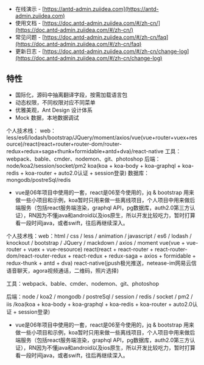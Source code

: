 - 在线演示 - [https://antd-admin.zuiidea.com](https://antd-admin.zuiidea.com)
- 使用文档 - [https://doc.antd-admin.zuiidea.com/#/zh-cn/](https://doc.antd-admin.zuiidea.com/#/zh-cn/)
- 常见问题 - [https://doc.antd-admin.zuiidea.com/#/zh-cn/faq](https://doc.antd-admin.zuiidea.com/#/zh-cn/faq)
- 更新日志 - [https://doc.antd-admin.zuiidea.com/#/zh-cn/change-log](https://doc.antd-admin.zuiidea.com/#/zh-cn/change-log)

## 特性

- 国际化，源码中抽离翻译字段，按需加载语言包
- 动态权限，不同权限对应不同菜单
- 优雅美观，Ant Design 设计体系
- Mock 数据，本地数据调试


个人技术栈：
web：
less/es6/lodash/bootstrap/JQuery/moment/axios/vue(vue+router+vuex+resource)/react(react+router+router-dom/router-redux+redux+saga+thunk+formidable+antd+dva)/react-native
工具：
webpack、bable、cmder、nodemon、git、photoshop
后端：
node/koa2/session/socket/pm2
koa(koa + koa-body + koa-graphql + koa-redis + koa-router + auto2.0认证 + session登录)
数据库：
mongodb/postreSql/redis
* vue是06年项目中使用的一套，react是06至今使用的，jq & bootstrap 用来做一些小项目和示例，koa暂时只用来做一些离线项目，个人项目中用来做后端服务（包括react服务端渲染，graphql API，pg数据库，auth2.0第三方认证），RN因为不懂java和android以及ios原生，所以开发比较吃力，暂时打算看一段时间java，或者swift，往后再继续深入。









个人技术栈：web：html / css / less / animation / javascript / es6 / lodash / knockout / bootstrap / JQuery / mackdown / axios / moment
vue(vue + vue-router + vuex + vue-resource)
react(react + react-router + react-router-dom/react-router-redux + react-redux + redux-saga + axios + formidable + redux-thunk + antd + dva)
react-native(jpush极光推送，netease-im网易云信语音聊天，agora视频通话，二维码，照片选择)

工具：webpack、bable、cmder、nodemon、git、photoshop

后端：node / koa2 / mongodb / postreSql / session / redis / socket / pm2 / iis /koa(koa + koa-body + koa-graphql + koa-redis + koa-router + auto2.0认证 + session登录)

* vue是06年项目中使用的一套，react是06至今使用的，jq & bootstrap 用来做一些小项目和示例，koa暂时只用来做一些离线项目，个人项目中用来做后端服务（包括react服务端渲染，graphql API，pg数据库，auth2.0第三方认证），RN因为不懂java和android以及ios原生，所以开发比较吃力，暂时打算看一段时间java，或者swift，往后再继续深入。
